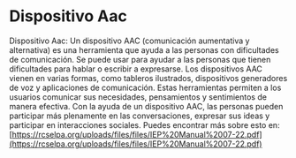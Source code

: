 # Dispositivo Aac
Dispositivo Aac: Un dispositivo AAC (comunicación aumentativa y alternativa) es una herramienta que ayuda a las personas con dificultades de comunicación. Se puede usar para ayudar a las personas que tienen dificultades para hablar o escribir a expresarse. Los dispositivos AAC vienen en varias formas, como tableros ilustrados, dispositivos generadores de voz y aplicaciones de comunicación. Estas herramientas permiten a los usuarios comunicar sus necesidades, pensamientos y sentimientos de manera efectiva. Con la ayuda de un dispositivo AAC, las personas pueden participar más plenamente en las conversaciones, expresar sus ideas y participar en interacciones sociales.
Puedes encontrar más sobre esto en: [https://rcselpa.org/uploads/files/files/IEP%20Manual%2007-22.pdf](https://rcselpa.org/uploads/files/files/IEP%20Manual%2007-22.pdf)